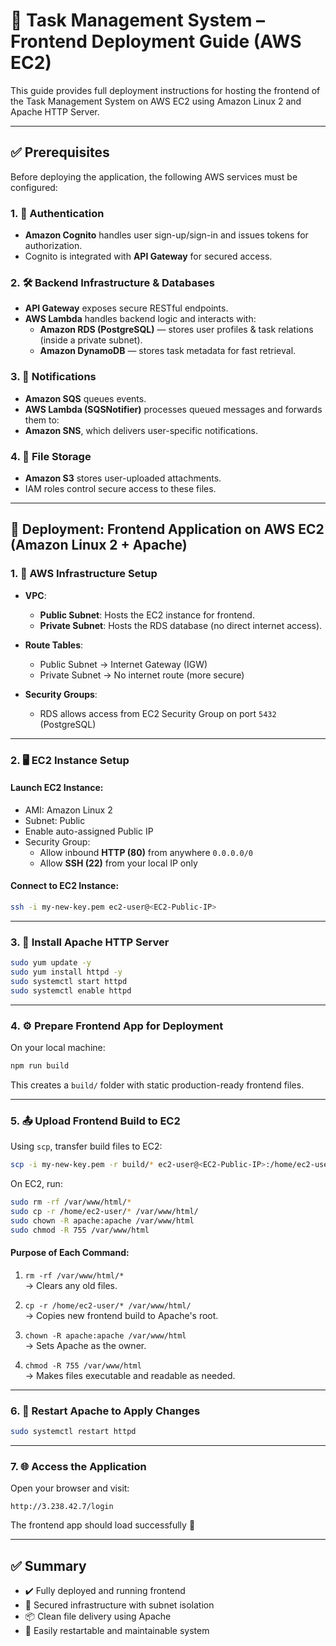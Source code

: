 # 🚀 Task Management System – Frontend Deployment Guide (AWS EC2)

This guide provides full deployment instructions for hosting the frontend of the Task Management System on AWS EC2 using Amazon Linux 2 and Apache HTTP Server.

---

## ✅ Prerequisites

Before deploying the application, the following AWS services must be configured:

### 1. 🔐 Authentication
- **Amazon Cognito** handles user sign-up/sign-in and issues tokens for authorization.
- Cognito is integrated with **API Gateway** for secured access.

### 2. 🛠️ Backend Infrastructure & Databases
- **API Gateway** exposes secure RESTful endpoints.
- **AWS Lambda** handles backend logic and interacts with:
  - **Amazon RDS (PostgreSQL)** — stores user profiles & task relations (inside a private subnet).
  - **Amazon DynamoDB** — stores task metadata for fast retrieval.

### 3. 🔔 Notifications
- **Amazon SQS** queues events.
- **AWS Lambda (SQSNotifier)** processes queued messages and forwards them to:
- **Amazon SNS**, which delivers user-specific notifications.

### 4. 📁 File Storage
- **Amazon S3** stores user-uploaded attachments.
- IAM roles control secure access to these files.

---

## 🧱 Deployment: Frontend Application on AWS EC2 (Amazon Linux 2 + Apache)

### 1. 🧩 AWS Infrastructure Setup

- **VPC**:
  - **Public Subnet**: Hosts the EC2 instance for frontend.
  - **Private Subnet**: Hosts the RDS database (no direct internet access).

- **Route Tables**:
  - Public Subnet → Internet Gateway (IGW)
  - Private Subnet → No internet route (more secure)

- **Security Groups**:
  - RDS allows access from EC2 Security Group on port `5432` (PostgreSQL)

---

### 2. 🖥️ EC2 Instance Setup

#### Launch EC2 Instance:
- AMI: Amazon Linux 2
- Subnet: Public
- Enable auto-assigned Public IP
- Security Group:
  - Allow inbound **HTTP (80)** from anywhere `0.0.0.0/0`
  - Allow **SSH (22)** from your local IP only

#### Connect to EC2 Instance:
```bash
ssh -i my-new-key.pem ec2-user@<EC2-Public-IP>
```

---

### 3. 🔧 Install Apache HTTP Server
```bash
sudo yum update -y
sudo yum install httpd -y
sudo systemctl start httpd
sudo systemctl enable httpd
```

---

### 4. ⚙️ Prepare Frontend App for Deployment

On your local machine:
```bash
npm run build
```
This creates a `build/` folder with static production-ready frontend files.

---

### 5. 📤 Upload Frontend Build to EC2

Using `scp`, transfer build files to EC2:
```bash
scp -i my-new-key.pem -r build/* ec2-user@<EC2-Public-IP>:/home/ec2-user/
```

On EC2, run:
```bash
sudo rm -rf /var/www/html/*
sudo cp -r /home/ec2-user/* /var/www/html/
sudo chown -R apache:apache /var/www/html
sudo chmod -R 755 /var/www/html
```

#### Purpose of Each Command:

1.  `rm -rf /var/www/html/*`  
    → Clears any old files.

2.  `cp -r /home/ec2-user/* /var/www/html/`  
    → Copies new frontend build to Apache's root.

3.  `chown -R apache:apache /var/www/html`  
    → Sets Apache as the owner.

4.  `chmod -R 755 /var/www/html`  
    → Makes files executable and readable as needed.

---

### 6. 🔁 Restart Apache to Apply Changes
```bash
sudo systemctl restart httpd
```

---

### 7. 🌐 Access the Application

Open your browser and visit:
```
http://3.238.42.7/login
```

The frontend app should load successfully 🎉

---

## ✅ Summary

- ✔️ Fully deployed and running frontend  
- 🔐 Secured infrastructure with subnet isolation  
- 📦 Clean file delivery using Apache  
- 🔁 Easily restartable and maintainable system  


